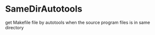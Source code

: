 # SameDirAutotools
get Makefile file by autotools when the source program files is in same directory
